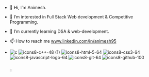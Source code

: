 - 👋 Hi, I’m Animesh.
- 👀 I’m interested in Full Stack Web development & Competitive Programming.
- 🌱 I’m currently learning DSA &  web-development.
- 📫 How to reach me www.linkedin.com/in/animesh95
- ![c](https://user-images.githubusercontent.com/114474707/196912588-9f31bbe6-7d28-40f1-9c7c-ddc05734568d.png) ![icons8-c++-48 (1)](https://user-images.githubusercontent.com/114474707/196914585-2e52fb08-c596-4120-a333-5fc9f793d3cf.png) ![icons8-html-5-64](https://user-images.githubusercontent.com/114474707/196912687-b3f42054-c9ff-44af-bcd0-701cd0478bcd.png)    ![icons8-css3-64](https://user-images.githubusercontent.com/114474707/196912879-3a02f5d1-1091-41ac-98f4-9de78b2d389f.png)    ![icons8-javascript-logo-64](https://user-images.githubusercontent.com/114474707/196913058-2e46ad37-23de-47e7-9a31-f9ac5618370a.png)     ![icons8-git-64](https://user-images.githubusercontent.com/114474707/196913137-f52d1a5a-f89a-4db6-ba68-7d82b3d29760.png)     ![icons8-github-100](https://user-images.githubusercontent.com/114474707/196913407-b6e486a3-a927-48f7-81c0-12e115c60e31.png)








                                                                                                                                                                    !     



<!---
animesh156/animesh156 is a ✨ special ✨ repository because its `README.md` (this file) appears on your GitHub profile.
You can click the Preview link to take a look at your changes.
--->
